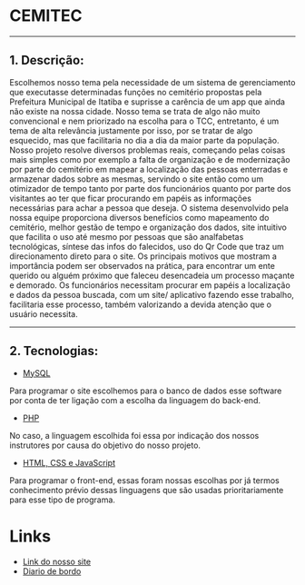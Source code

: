 # CEMITEC



---



## 1. Descrição:



Escolhemos nosso tema pela necessidade de um sistema de gerenciamento que executasse determinadas funções no cemitério propostas pela Prefeitura Municipal de Itatiba e suprisse a carência de um app que ainda não existe na nossa cidade. Nosso tema se trata de algo não muito convencional e nem priorizado na escolha para o TCC, entretanto, é um tema de alta relevância justamente por isso, por se tratar de algo esquecido, mas que facilitaria no dia a dia da maior parte da população.
Nosso projeto resolve diversos problemas reais, começando pelas coisas mais simples como por exemplo a falta de organização e de modernização por parte do cemitério em mapear a localização das pessoas enterradas e armazenar dados sobre as mesmas, servindo o site então como um otimizador de tempo tanto por parte dos funcionários quanto por parte dos visitantes ao ter que ficar procurando em papéis as informações necessárias para achar a pessoa que deseja.
O sistema desenvolvido pela nossa equipe proporciona diversos benefícios como mapeamento do cemitério, melhor gestão de tempo e organização dos dados, site intuitivo que facilita o uso até mesmo por pessoas que são analfabetas tecnológicas, síntese das infos do falecidos, uso do Qr Code que traz um direcionamento direto para o site.
Os principais motivos que mostram a importância podem ser observados na prática, para encontrar um ente querido ou alguém próximo que faleceu desencadeia um processo maçante e demorado. Os funcionários necessitam procurar em papéis a localização e dados da pessoa buscada, com um site/ aplicativo fazendo esse trabalho, facilitaria esse processo, também valorizando a devida atenção que o usuário necessita.



---



## 2. Tecnologias:



- [MySQL](https://www.techtudo.com.br/noticias/2012/04/o-que-e-e-como-usar-o-mysql.ghtml)



Para programar o site escolhemos para o banco de dados esse software por conta de ter ligação com a escolha da linguagem do back-end.



- [PHP](https://www.php.net/)



No caso, a linguagem escolhida foi essa por indicação dos nossos instrutores por causa do objetivo do nosso projeto.



- [HTML, CSS e JavaScript](https://www.alura.com.br/artigos/html-css-e-js-definicoes)



Para programar o front-end, essas foram nossas escolhas por já termos conhecimento prévio dessas linguagens que são usadas prioritariamente para esse tipo de programa.

# Links
 - [Link do nosso site](https://analusg.github.io/ProjetoTCC/) 
 - [Diario de bordo](https://github.com/AnaLuSG/ProjetoTCC/tree/main/diario_de_bordo)
